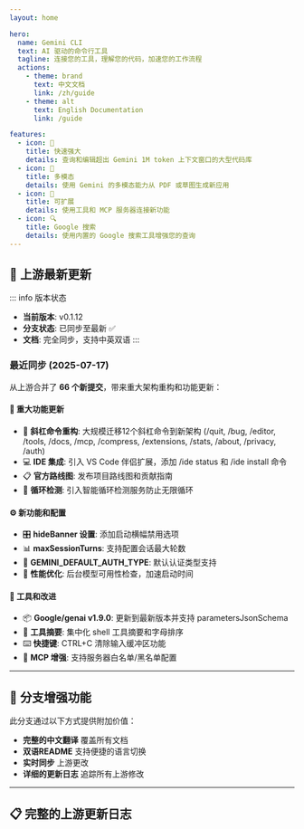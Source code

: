 ```yaml
---
layout: home

hero:
  name: Gemini CLI
  text: AI 驱动的命令行工具
  tagline: 连接您的工具，理解您的代码，加速您的工作流程
  actions:
    - theme: brand
      text: 中文文档
      link: /zh/guide
    - theme: alt
      text: English Documentation
      link: /guide

features:
  - icon: 🚀
    title: 快速强大
    details: 查询和编辑超出 Gemini 1M token 上下文窗口的大型代码库
  - icon: 🎨
    title: 多模态
    details: 使用 Gemini 的多模态能力从 PDF 或草图生成新应用
  - icon: 🔧
    title: 可扩展
    details: 使用工具和 MCP 服务器连接新功能
  - icon: 🔍
    title: Google 搜索
    details: 使用内置的 Google 搜索工具增强您的查询
---
```


## 🔄 上游最新更新

::: info 版本状态
- **当前版本**: v0.1.12
- **分支状态**: 已同步至最新 ✅
- **文档**: 完全同步，支持中英双语
:::

### 最近同步 (2025-07-17)

从上游合并了 **66 个新提交**，带来重大架构重构和功能更新：

#### 🚀 重大功能更新
- 🔧 **斜杠命令重构**: 大规模迁移12个斜杠命令到新架构 (/quit, /bug, /editor, /tools, /docs, /mcp, /compress, /extensions, /stats, /about, /privacy, /auth)
- 💻 **IDE 集成**: 引入 VS Code 伴侣扩展，添加 /ide status 和 /ide install 命令
- 📋 **官方路线图**: 发布项目路线图和贡献指南
- 🔄 **循环检测**: 引入智能循环检测服务防止无限循环

#### ⚙️ 新功能和配置
- 🎛️ **hideBanner 设置**: 添加启动横幅禁用选项
- 📊 **maxSessionTurns**: 支持配置会话最大轮数
- 🔐 **GEMINI_DEFAULT_AUTH_TYPE**: 默认认证类型支持
- 🚀 **性能优化**: 后台模型可用性检查，加速启动时间

#### 🔧 工具和改进
- 📦 **Google/genai v1.9.0**: 更新到最新版本并支持 parametersJsonSchema
- 🎯 **工具摘要**: 集中化 shell 工具摘要和字母排序
- ⌨️ **快捷键**: CTRL+C 清除输入缓冲区功能
- 🔧 **MCP 增强**: 支持服务器白名单/黑名单配置

---

## 🌟 分支增强功能

此分支通过以下方式提供附加价值：

- **完整的中文翻译** 覆盖所有文档
- **双语README** 支持便捷的语言切换
- **实时同步** 上游更改
- **详细的更新日志** 追踪所有上游修改

---

## 📋 完整的上游更新日志

<!--@include: ./changelog-content.md-->

